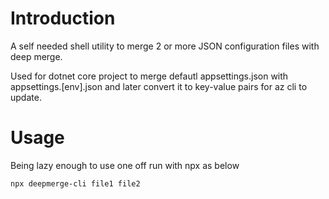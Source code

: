 # Introduction

A self needed shell utility to merge 2 or more JSON configuration files with
deep merge.

Used for dotnet core project to merge defautl appsettings.json with
appsettings.[env].json and later convert it to key-value pairs for az cli to
update.

# Usage

Being lazy enough to use one off run with npx as below

`npx deepmerge-cli file1 file2`


